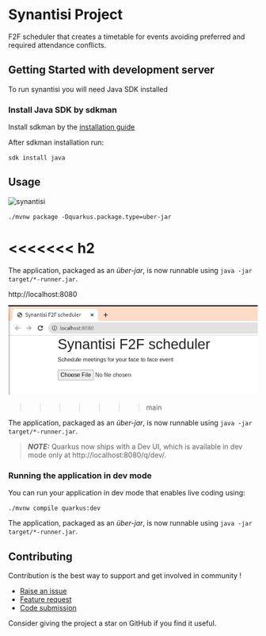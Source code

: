 # Synantisi Project

F2F scheduler that creates a timetable for events avoiding preferred and required attendance conflicts.

## Getting Started with development server

To run synantisi you will need Java SDK installed

### Install Java SDK by sdkman

Install sdkman by the [installation guide](https://sdkman.io/install)

After sdkman installation run:

```shell script
sdk install java
```

## Usage

![synantisi](https://github.com/dupliaka/synantisi/blob/h2/src/main/resources/synantisi.gif)

```shell script
./mvnw package -Dquarkus.package.type=uber-jar
```
<<<<<<< h2
=======
The application, packaged as an _über-jar_, is now runnable using `java -jar target/*-runner.jar`.

http://localhost:8080

![Synantisi home](https://github.com/dupliaka/synantisi/blob/main/src/main/resources/synantisi.jpg)
>>>>>>> main

The application, packaged as an _über-jar_, is now runnable using `java -jar target/*-runner.jar`.

> **_NOTE:_**  Quarkus now ships with a Dev UI, which is available in dev mode only at http://localhost:8080/q/dev/.

### Running the application in dev mode

You can run your application in dev mode that enables live coding using:

```shell script
./mvnw compile quarkus:dev
```

The application, packaged as an _über-jar_, is now runnable using `java -jar target/*-runner.jar`.

## Contributing

Contribution is the best way to support and get involved in community !

- [Raise an issue](https://github.com/dupliaka/synantisi/issues)
- [Feature request](https://github.com/dupliaka/synantisi/issues)
- [Code submission](https://github.com/dupliaka/synantisi/pulls)

Consider giving the project a star on GitHub if you find it useful.


